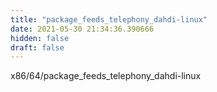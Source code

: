 ```yaml
---
title: "package_feeds_telephony_dahdi-linux"
date: 2021-05-30 21:34:36.390666
hidden: false
draft: false
---
```


x86/64/package_feeds_telephony_dahdi-linux

